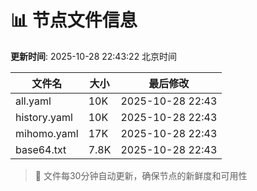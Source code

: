# 📊 节点文件信息

**更新时间**: 2025-10-28 22:43:22 北京时间

| 文件名 | 大小 | 最后修改 |
|--------|------|----------|
| all.yaml | 10K | 2025-10-28 22:43 |
| history.yaml | 10K | 2025-10-28 22:43 |
| mihomo.yaml | 17K | 2025-10-28 22:43 |
| base64.txt | 7.8K | 2025-10-28 22:43 |

> 🔄 文件每30分钟自动更新，确保节点的新鲜度和可用性
